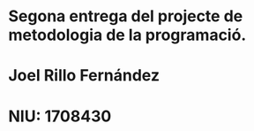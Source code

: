 # Segona entrega del projecte de metodologia de la programació.
# Joel Rillo Fernández
# NIU: 1708430
